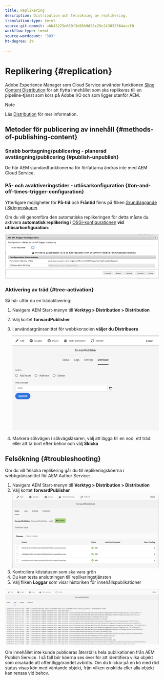 ```yaml
---
title: Replikering
description: Distribution och felsökning av replikering.
translation-type: tm+mt
source-git-commit: abb45225e880f3d08b9d26c29e243037564acef0
workflow-type: tm+mt
source-wordcount: '303'
ht-degree: 2%

---
```



# Replikering {#replication}

Adobe Experience Manager som Cloud Service använder funktionen [Sling Content Distribution](https://sling.apache.org/documentation/bundles/content-distribution.html) för att flytta innehållet som ska replikeras till en pipeline-tjänst som körs på Adobe I/O och som ligger utanför AEM.

>[!NOTE]
>
>Läs [Distribution](/help/core-concepts/architecture.md#content-distribution) för mer information.

## Metoder för publicering av innehåll {#methods-of-publishing-content}

### Snabb borttagning/publicering - planerad avstängning/publicering {#publish-unpublish}

De här AEM standardfunktionerna för författarna ändras inte med AEM Cloud Service.

### På- och avaktiveringstider - utlösarkonfiguration {#on-and-off-times-trigger-configuration}

Ytterligare möjligheter för **På-tid** och **Fråntid** finns på fliken [Grundläggande i Sidegenskaper](/help/sites-cloud/authoring/fundamentals/page-properties.md#basic).

Om du vill genomföra den automatiska replikeringen för detta måste du aktivera **automatisk replikering** i [OSGi-konfigurationen](/help/implementing/deploying/configuring-osgi.md) **vid utlösarkonfiguration**:

![Konfiguration av OSGi på av utlösare](/help/operations/assets/replication-on-off-trigger.png)

### Aktivering av träd {#tree-activation}

Så här utför du en trädaktivering:

1. Navigera AEM Start-menyn till **Verktyg > Distribution > Distribution**
2. Välj kortet **forwardPublisher**
3. I användargränssnittet för webbkonsolen **väljer du Distribuera**

   ![](assets/distribute.png "DistribueraDistribuera")
4. Markera sökvägen i sökvägsläsaren, välj att lägga till en nod, ett träd eller att ta bort efter behov och välj **Skicka**

## Felsökning {#troubleshooting}

Om du vill felsöka replikering går du till replikeringsköerna i webbgränssnittet för AEM Author Service:

1. Navigera AEM Start-menyn till **Verktyg > Distribution > Distribution**
2. Välj kortet **forwardPublisher**
   ![](assets/status.png "StatusStatus")
3. Kontrollera köstatusen som ska vara grön
4. Du kan testa anslutningen till replikeringstjänsten
5. Välj fliken **Loggar** som visar historiken för innehållspublikationer

![](assets/logs.png "LogsLogs")

Om innehållet inte kunde publiceras återställs hela publikationen från AEM Publish Service.
I så fall bör köerna ses över för att identifiera vilka objekt som orsakade att offentliggörandet avbröts. Om du klickar på en kö med röd status visas kön med väntande objekt, från vilken enskilda eller alla objekt kan rensas vid behov.
